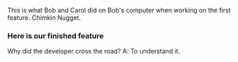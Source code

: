 

This is what Bob and Carol did on Bob's computer when working on the first feature. Chimkin Nugget.

### Here is our finished feature
Why did the developer cross the road?
A: To understand it.

